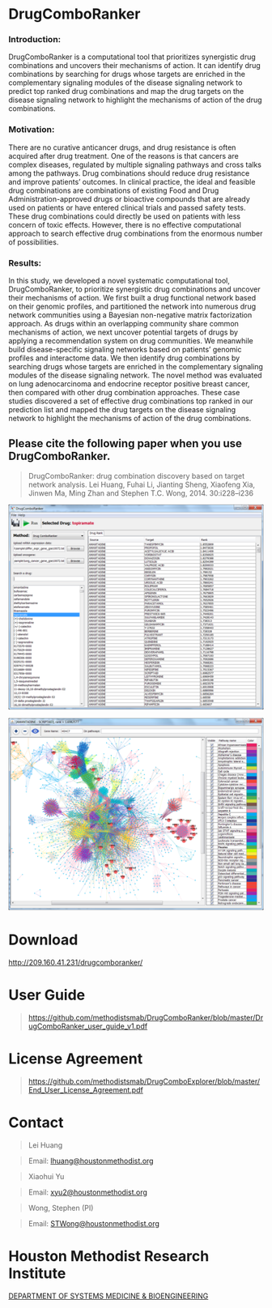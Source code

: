 # DrugComboRanker

### Introduction:
DrugComboRanker is a computational tool that prioritizes synergistic drug combinations and uncovers their mechanisms of action. It can identify drug combinations by searching for drugs whose targets are enriched in the complementary signaling modules of the disease signaling network to predict top ranked drug combinations and map the drug targets on the disease signaling network to highlight the mechanisms of action of the drug combinations.

### Motivation: 
There are no curative anticancer drugs, and drug resistance is often acquired after drug treatment. One of the reasons is that cancers are complex diseases, regulated by multiple signaling pathways and cross talks among the pathways. Drug combinations should reduce drug resistance and improve patients’ outcomes. In clinical practice, the ideal and feasible drug combinations are combinations of existing Food and Drug Administration-approved drugs or bioactive compounds that are already used on patients or have entered clinical trials and passed safety tests. These drug combinations could directly be used on patients with less concern of toxic effects. However, there is no effective computational approach to search effective drug combinations from the enormous number of possibilities. 
### Results: 
In this study, we developed a novel systematic computational tool, DrugComboRanker, to prioritize synergistic drug combinations and uncover their mechanisms of action. We first built a drug functional network based on their genomic profiles, and partitioned the network into numerous drug network communities using a Bayesian non-negative matrix factorization approach. As drugs within an overlapping community share common mechanisms of action, we next uncover potential targets of drugs by applying a recommendation system on drug communities. We meanwhile build disease-specific signaling networks based on patients’ genomic profiles and interactome data. We then identify drug combinations by searching drugs whose targets are enriched in the complementary signaling modules of the disease signaling network. The novel method was evaluated on lung adenocarcinoma and endocrine receptor positive breast cancer, then compared with other drug combination approaches. These case studies discovered a set of effective drug combinations top ranked in our prediction list and mapped the drug targets on the disease signaling network to highlight the mechanisms of action of the drug combinations. 

## Please cite the following paper when you use DrugComboRanker.

>DrugComboRanker: drug combination discovery based on target network analysis. Lei Huang, Fuhai Li, Jianting Sheng, Xiaofeng Xia, Jinwen Ma, Ming Zhan and Stephen T.C. Wong, 2014. 30:i228–i236



![Alt text](https://raw.githubusercontent.com/methodistsmab/DrugComboRanker/master/drug_combo_ranker_screenshot.png)

![Alt text](https://raw.githubusercontent.com/methodistsmab/DrugComboRanker/master/pathways.png)

# Download

http://209.160.41.231/drugcomboranker/

# User Guide

>https://github.com/methodistsmab/DrugComboRanker/blob/master/DrugComboRanker_user_guide_v1.pdf

# License Agreement

>https://github.com/methodistsmab/DrugComboExplorer/blob/master/End_User_License_Agreement.pdf



# Contact

>Lei Huang

>Email: lhuang@houstonmethodist.org

>Xiaohui Yu

>Email: xyu2@houstonmethodist.org

>Wong, Stephen (PI)

>Email: STWong@houstonmethodist.org

# Houston Methodist Research Institute 

[DEPARTMENT OF SYSTEMS MEDICINE & BIOENGINEERING ](https://www.houstonmethodist.org/for-health-professionals/department-programs/systems-medicine-bioengineering-smab/)
